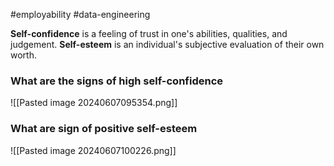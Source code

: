 #employability  #data-engineering 

**Self-confidence** is a feeling of trust in one's abilities, qualities, and judgement.
**Self-esteem** is an individual's subjective evaluation of their own worth.

### What are the signs of high self-confidence
![[Pasted image 20240607095354.png]]

### What are sign of positive self-esteem
![[Pasted image 20240607100226.png]]